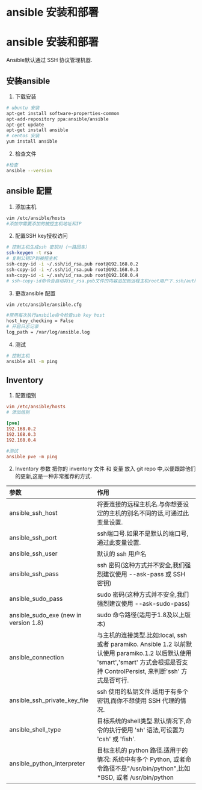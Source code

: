 # ansible 安装和部署

# ansible 安装和部署
Ansible默认通过 SSH 协议管理机器.
## 安装ansible
1. 下载安装
```sh
# ubuntu 安装
apt-get install software-properties-common
apt-add-repository ppa:ansible/ansible
apt-get update
apt-get install ansible
# centos 安装
yum install ansible
```

2. 检查文件
```sh
#检查
ansible --version
```
## ansible 配置
1. 添加主机
```sh 
vim /etc/ansible/hosts
#添加你需要添加的被控主机地址和IP
```
2. 配置SSH key授权访问
```sh
# 控制主机生成ssh 密钥对（一路回车）
ssh-keygen -t rsa
# 复制公钥IP到被控主机
ssh-copy-id -i ~/.ssh/id_rsa.pub root@192.168.0.2
ssh-copy-id -i ~/.ssh/id_rsa.pub root@192.168.0.3
ssh-copy-id -i ~/.ssh/id_rsa.pub root@192.168.0.4
# ssh-copy-id命令会自动将id_rsa.pub文件的内容追加到远程主机root用户下.ssh/authorized_keys文件中。
```
3. 更改ansible 配置
```sh
vim /etc/ansible/ansible.cfg

#禁用每次执行ansbile命令检查ssh key host
host_key_checking = False
# 开启日志记录
log_path = /var/log/ansible.log
```
4. 测试
```sh
# 控制主机
ansible all -m ping
```

## Inventory 
1. 配置组别
```ini
vim /etc/ansible/hosts
# 添加组别

[pve]
192.168.0.2
192.168.0.3
192.168.0.4

#测试
ansible pve -m ping
```
2. Inventory 参数
 把你的 inventory 文件 和 变量 放入 git repo 中,以便跟踪他们的更新,这是一种非常推荐的方式.  
  

|参数|作用|
|:----|:----|
|ansible_ssh_host|将要连接的远程主机名.与你想要设定的主机的别名不同的话,可通过此变量设置.|
|ansible_ssh_port|ssh端口号.如果不是默认的端口号,通过此变量设置.|
|ansible_ssh_user|默认的 ssh 用户名|
|ansible_ssh_pass|ssh 密码(这种方式并不安全,我们强烈建议使用 --ask-pass 或 SSH 密钥)|
|ansible_sudo_pass|sudo 密码(这种方式并不安全,我们强烈建议使用 --ask-sudo-pass)|
|ansible_sudo_exe (new in version 1.8)|sudo 命令路径(适用于1.8及以上版本)|
|ansible_connection|与主机的连接类型.比如:local, ssh 或者 paramiko. Ansible 1.2 以前默认使用 paramiko.1.2 以后默认使用 'smart','smart' 方式会根据是否支持 ControlPersist, 来判断'ssh' 方式是否可行.|
|ansible_ssh_private_key_file|ssh 使用的私钥文件.适用于有多个密钥,而你不想使用 SSH 代理的情况.|
|ansible_shell_type|目标系统的shell类型.默认情况下,命令的执行使用 'sh' 语法,可设置为 'csh' 或 'fish'.|
|ansible_python_interpreter|目标主机的 python 路径.适用于的情况: 系统中有多个 Python, 或者命令路径不是"/usr/bin/python",比如  \*BSD, 或者 /usr/bin/python|

